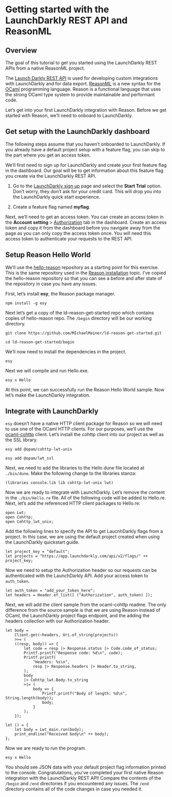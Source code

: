 # Getting started with the LaunchDarkly REST API and ReasonML

<!-- Metadata
This code was tested on a Mac. It has not been tested on Linux or Windows.

Opportunities:
- Add a sister document demonstrating an integration with ReScript and LD JavaScript library.
- Add an action based on the results of the first call.
- Provide scenarios descriptions around when someone may want to use this content.
 -->

## Overview

The goal of this tutorial to get you started using the LaunchDarkly REST APIs from a native ReasonML project.

The [Launch Darkly REST API](https://apidocs.launchdarkly.com/reference) is used for developing custom integrations with LaunchDarkly and for data export. [ReasonML](https://reasonml.github.io/docs/en/what-and-why) is a new syntax for the [OCaml](https://ocaml.org/) programming language.  Reason is a functional language that uses the strong OCaml type system to provide maintainable and performant code.

Let’s get into your first LaunchDarkly integration with Reason. Before we get started with Reason, we’ll need to onboard to LaunchDarkly.

## Get setup with the LaunchDarkly dashboard

The following steps assume that you haven’t onboarded to LaunchDarkly. If you already have a default project setup with a feature flag, you can skip to the part where you get an access token.

We’ll first need to sign up for LaunchDarkly and create your first feature flag in the dashboard. Our goal will be to get information about this feature flag you create via the LaunchDarkly REST API.

1. Go to the [LaunchDarkly sign up](https://launchdarkly.com/pricing/) page and select the **Start Trial** option. Don’t worry, they don’t ask for your credit card. This will drop you into the LaunchDarkly quick start experience.

2. Create a feature flag named **myflag**.

Next, we’ll need to get an access token. You can create an access token in the **Account setting** > [Authorization](https://app.launchdarkly.com/settings/authorization) tab in the dashboard. Create an access token and copy it from the dashboard before you navigate away from the page as you can only copy the access token once. You will need this access token to authenticate your requests to the REST API.

## Setup Reason Hello World

We’ll use the [hello-reason](https://github.com/esy-ocaml/hello-reason) repository as a starting point for this exercise. This is the same repository used in the [Reason installation](https://reasonml.github.io/docs/en/installation) topic. I’ve copied the hello-reason repository so that you can see a before and after state of the repository in case you have any issues.

First, let’s install **esy**, the Reason package manager.

`npm install -g esy`

Next let’s get a copy of the ld-reason-get-started repo which contains copies of hello-reason repo. The `/begin` directory will be our working directory.

`git clone https://github.com/MIchaelMainer/ld-reason-get-started.git`

`cd ld-reason-get-started/begin`

We’ll now need to install the dependencies in the project.

`esy`

Next we will compile and run Hello.exe.

`esy x Hello`

At this point, we can successfully run the Reason Hello World sample. Now let’s make the LaunchDarkly integration.

## Integrate with LaunchDarkly

`esy` doesn’t have a native HTTP client package for Reason so we will need to use one of the OCaml HTTP clients. For our purposes, we’ll use the [ocaml-cohttp](https://github.com/mirage/ocaml-cohttp) client. Let’s install the cohttp client into our project as well as the SSL library.

`esy add @opam/cohttp-lwt-unix`

`esy add @opam/lwt_ssl`

Next, we need to add the libraries to the Hello dune file located at `./bin/dune`. Make the following change to the libraries stanza:

```
(libraries console.lib lib cohttp-lwt-unix lwt)
```

Now we are ready to integrate with LaunchDarkly. Let’s remove the content in the `./bin/Hello.re` file. All of the following code will be added to Hello.re. Next, let’s add the referenced HTTP client packages to Hello.re:

```
open Lwt;
open Cohttp;
open Cohttp_lwt_unix;
```

Add the following lines to specify the API to get LaucnhDarkly flags from a project. In this case, we are using the default project created when using the LaunchDarkly quickstart guide.

```
let project_key = "default";
let projects = "https://app.launchdarkly.com/api/v2/flags/" ++ project_key;
```

Now we need to setup the Authorization header so our requests can be authenticated with the LaunchDarkly API. Add your access token to `auth_token`.

```
let auth_token = "add_your_token_here";
let headers = Header.of_list([ ("Authorization", auth_token) ]);
```

Next, we will add the client sample from the ocaml-cohttp readme. The only difference from the source sample is that we are using Reason instead of OCaml, the LaunchDarkly project flags endpoint, and the adding the headers collection with our Authorization header.

```
let body =
    Client.get(~headers, Uri.of_string(projects))
    >>= (
    ((resp, body)) => {
        let code = resp |> Response.status |> Code.code_of_status;
        Printf.printf("Response code: %d\n", code);
        Printf.printf(
            "Headers: %s\n",
            resp |> Response.headers |> Header.to_string,
        );
        body
        |> Cohttp_lwt.Body.to_string
        >|= (
            body => {
                Printf.printf("Body of length: %d\n", String.length(body));
                body;
            }
        );
    });

let () = {
    let body = Lwt_main.run(body);
    print_endline("Received body\n" ++ body);
};
```

Now we are ready to run the program.

`esy x Hello`

You should see JSON data with your default project flag information printed to the console. Congratulations, you’ve completed your first native Reason integration with the LaunchDarkly REST API! Compare the contents of the `/begin` and `/end` directories if you encountered any issues. The `/end` directory contains all of the code changes in case you needed it.